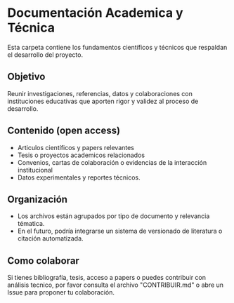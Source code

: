 # Documentación Academica y Técnica

Esta carpeta contiene los fundamentos científicos y técnicos que respaldan el desarrollo del proyecto.

## Objetivo

Reunir investigaciones, referencias, datos y colaboraciones con instituciones educativas que aporten rigor y validez al proceso de desarrollo.

## Contenido (open access)

- Articulos científicos y papers relevantes 
- Tesis o proyectos academicos relacionados
- Convenios, cartas de colaboración o evidencias de la interacción institucional
- Datos experimentales y reportes técnicos.

## Organización

- Los archivos están agrupados por tipo de documento y relevancia tématica. 
- En el futuro, podría integrarse un sistema de versionado de literatura o citación automatizada.

## Como colaborar

Si tienes bibliografía, tesis, acceso a papers o puedes contribuir con análisis tecnico, por favor consulta el archivo "CONTRIBUIR.md" o abre un Issue para proponer tu colaboración.
